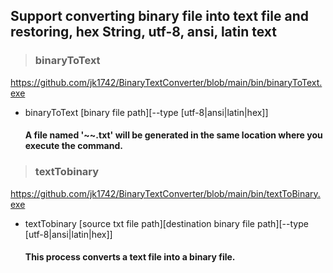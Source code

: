 ## Support converting binary file into text file and restoring, hex String, utf-8, ansi, latin text

>### binaryToText
 https://github.com/jk1742/BinaryTextConverter/blob/main/bin/binaryToText.exe
- binaryToText [binary file path][--type [utf-8|ansi|latin|hex]]
    #### A file named '~~.txt' will be generated in the same location where you execute the command.

>### textTobinary
 https://github.com/jk1742/BinaryTextConverter/blob/main/bin/textToBinary.exe
- textTobinary [source txt file path][destination binary file path][--type [utf-8|ansi|latin|hex]]
    #### This process converts a text file into a binary file.
